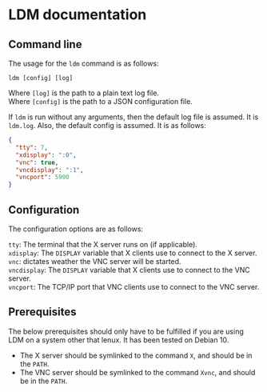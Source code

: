 # LDM documentation
## Command line
The usage for the `ldm` command is as follows:
```shell
ldm [config] [log]
```
Where `[log]` is the path to a plain text log file.  
Where `[config]` is the path to a JSON configuration file.

If `ldm` is run without any arguments, then the default log file is assumed. It is `ldm.log`. Also, the default config is assumed. It is as follows:
```json
{
  "tty": 7,
  "xdisplay": ":0",
  "vnc": true,
  "vncdisplay": ":1",
  "vncport": 5900
}
```
## Configuration
The configuration options are as follows:

`tty`: The terminal that the X server runs on (if applicable).  
`xdisplay`: The `DISPLAY` variable that X clients use to connect to the X server.  
`vnc`: dictates weather the VNC server will be started.  
`vncdisplay`: The `DISPLAY` variable that X clients use to connect to the VNC server.  
`vncport`: The TCP/IP port that VNC clients use to connect to the VNC server.

## Prerequisites
The below prerequisites should only have to be fulfilled if you are using LDM on a system other that lenux. It has been tested on Debian 10.
- The X server should be symlinked to the command `X`, and should be in the `PATH`.
- The VNC server should be symlinked to the command `Xvnc`, and should be in the `PATH`.
